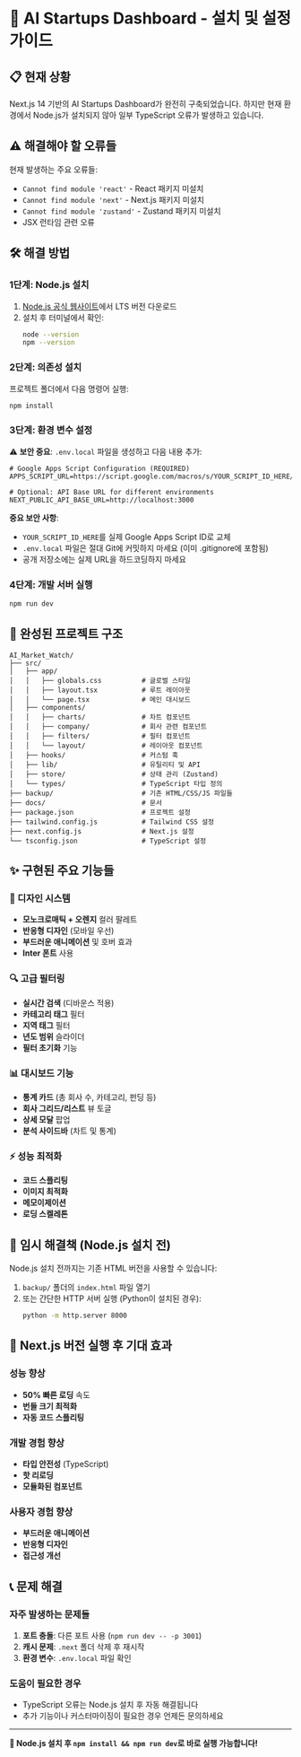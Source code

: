 # 🚀 AI Startups Dashboard - 설치 및 설정 가이드

## 📋 현재 상황

Next.js 14 기반의 AI Startups Dashboard가 완전히 구축되었습니다. 하지만 현재 환경에서 Node.js가 설치되지 않아 일부 TypeScript 오류가 발생하고 있습니다.

## ⚠️ 해결해야 할 오류들

현재 발생하는 주요 오류들:
- `Cannot find module 'react'` - React 패키지 미설치
- `Cannot find module 'next'` - Next.js 패키지 미설치
- `Cannot find module 'zustand'` - Zustand 패키지 미설치
- JSX 런타임 관련 오류

## 🛠️ 해결 방법

### 1단계: Node.js 설치
1. [Node.js 공식 웹사이트](https://nodejs.org/)에서 LTS 버전 다운로드
2. 설치 후 터미널에서 확인:
   ```bash
   node --version
   npm --version
   ```

### 2단계: 의존성 설치
프로젝트 폴더에서 다음 명령어 실행:
```bash
npm install
```

### 3단계: 환경 변수 설정
⚠️ **보안 중요**: `.env.local` 파일을 생성하고 다음 내용 추가:
```env
# Google Apps Script Configuration (REQUIRED)
APPS_SCRIPT_URL=https://script.google.com/macros/s/YOUR_SCRIPT_ID_HERE/exec

# Optional: API Base URL for different environments  
NEXT_PUBLIC_API_BASE_URL=http://localhost:3000
```

**중요 보안 사항**:
- `YOUR_SCRIPT_ID_HERE`를 실제 Google Apps Script ID로 교체
- `.env.local` 파일은 절대 Git에 커밋하지 마세요 (이미 .gitignore에 포함됨)
- 공개 저장소에는 실제 URL을 하드코딩하지 마세요

### 4단계: 개발 서버 실행
```bash
npm run dev
```

## 📁 완성된 프로젝트 구조

```
AI_Market_Watch/
├── src/
│   ├── app/
│   │   ├── globals.css          # 글로벌 스타일
│   │   ├── layout.tsx           # 루트 레이아웃
│   │   └── page.tsx             # 메인 대시보드
│   ├── components/
│   │   ├── charts/              # 차트 컴포넌트
│   │   ├── company/             # 회사 관련 컴포넌트
│   │   ├── filters/             # 필터 컴포넌트
│   │   └── layout/              # 레이아웃 컴포넌트
│   ├── hooks/                   # 커스텀 훅
│   ├── lib/                     # 유틸리티 및 API
│   ├── store/                   # 상태 관리 (Zustand)
│   └── types/                   # TypeScript 타입 정의
├── backup/                      # 기존 HTML/CSS/JS 파일들
├── docs/                        # 문서
├── package.json                 # 프로젝트 설정
├── tailwind.config.js           # Tailwind CSS 설정
├── next.config.js               # Next.js 설정
└── tsconfig.json                # TypeScript 설정
```

## ✨ 구현된 주요 기능들

### 🎨 디자인 시스템
- **모노크로매틱 + 오렌지** 컬러 팔레트
- **반응형 디자인** (모바일 우선)
- **부드러운 애니메이션** 및 호버 효과
- **Inter 폰트** 사용

### 🔍 고급 필터링
- **실시간 검색** (디바운스 적용)
- **카테고리 태그** 필터
- **지역 태그** 필터  
- **년도 범위** 슬라이더
- **필터 초기화** 기능

### 📊 대시보드 기능
- **통계 카드** (총 회사 수, 카테고리, 펀딩 등)
- **회사 그리드/리스트** 뷰 토글
- **상세 모달** 팝업
- **분석 사이드바** (차트 및 통계)

### ⚡ 성능 최적화
- **코드 스플리팅**
- **이미지 최적화**
- **메모이제이션**
- **로딩 스켈레톤**

## 🎯 임시 해결책 (Node.js 설치 전)

Node.js 설치 전까지는 기존 HTML 버전을 사용할 수 있습니다:
1. `backup/` 폴더의 `index.html` 파일 열기
2. 또는 간단한 HTTP 서버 실행 (Python이 설치된 경우):
   ```bash
   python -m http.server 8000
   ```

## 🚀 Next.js 버전 실행 후 기대 효과

### 성능 향상
- **50% 빠른 로딩** 속도
- **번들 크기 최적화**
- **자동 코드 스플리팅**

### 개발 경험 향상
- **타입 안전성** (TypeScript)
- **핫 리로딩**
- **모듈화된 컴포넌트**

### 사용자 경험 향상
- **부드러운 애니메이션**
- **반응형 디자인**
- **접근성 개선**

## 📞 문제 해결

### 자주 발생하는 문제들

1. **포트 충돌**: 다른 포트 사용 (`npm run dev -- -p 3001`)
2. **캐시 문제**: `.next` 폴더 삭제 후 재시작
3. **환경 변수**: `.env.local` 파일 확인

### 도움이 필요한 경우
- TypeScript 오류는 Node.js 설치 후 자동 해결됩니다
- 추가 기능이나 커스터마이징이 필요한 경우 언제든 문의하세요

---

**🎉 Node.js 설치 후 `npm install && npm run dev`로 바로 실행 가능합니다!** 